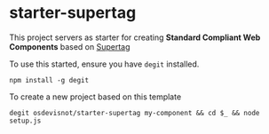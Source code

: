 # starter-supertag

This project servers as starter for creating **Standard Compliant Web Components** based on [Supertag](https://github.com/osdevisnot/supertag)

To use this started, ensure you have `degit` installed.

```
npm install -g degit
```

To create a new project based on this template

```
degit osdevisnot/starter-supertag my-component && cd $_ && node setup.js
```
